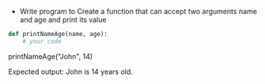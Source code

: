 * Write program to Create a function that can accept two arguments name and age and print its value

```py
def printNameAge(name, age):
    # your code
```

printNameAge("John", 14)

Expected output:
John is 14 years old.

